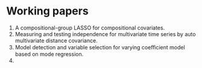 # Working papers

 <ol>
<li> A compositional-group LASSO for compositional covariates. </li>
  <li> Measuring and testing independence for multivariate time series by auto multivariate distance covariance. </li>
  <li> Model detection and variable selection for varying coeﬀicient model based on mode regression. <li>
</ol>
